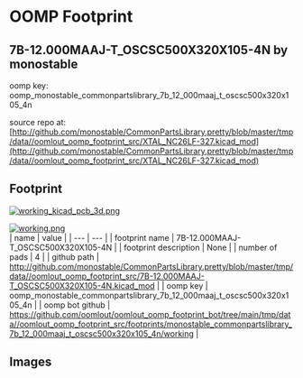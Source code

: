 # OOMP Footprint  
## 7B-12.000MAAJ-T_OSCSC500X320X105-4N  by monostable  
  
oomp key: oomp_monostable_commonpartslibrary_7b_12_000maaj_t_oscsc500x320x105_4n  
  
source repo at: [http://github.com/monostable/CommonPartsLibrary.pretty/blob/master/tmp/data//oomlout_oomp_footprint_src/XTAL_NC26LF-327.kicad_mod](http://github.com/monostable/CommonPartsLibrary.pretty/blob/master/tmp/data//oomlout_oomp_footprint_src/XTAL_NC26LF-327.kicad_mod)  
## Footprint  
  
[![working_kicad_pcb_3d.png](working_kicad_pcb_3d_600.png)](working_kicad_pcb_3d.png)  
  
[![working.png](working_600.png)](working.png)  
| name | value | 
| --- | --- | 
| footprint name | 7B-12.000MAAJ-T_OSCSC500X320X105-4N | 
| footprint description | None | 
| number of pads | 4 | 
| github path | http://github.com/monostable/CommonPartsLibrary.pretty/blob/master/tmp/data//oomlout_oomp_footprint_src/7B-12.000MAAJ-T_OSCSC500X320X105-4N.kicad_mod | 
| oomp key | oomp_monostable_commonpartslibrary_7b_12_000maaj_t_oscsc500x320x105_4n | 
| oomp bot github | https://github.com/oomlout/oomlout_oomp_footprint_bot/tree/main/tmp/data//oomlout_oomp_footprint_src/footprints/monostable_commonpartslibrary_7b_12_000maaj_t_oscsc500x320x105_4n/working | 
## Images  
